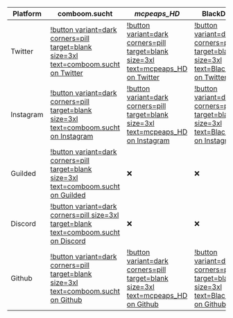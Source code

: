 | Platform     | comboom.sucht                                                                                                                                                                  | *mcpeaps_HD*                                                                                                                                                                | BlackDragon                                                                                                                                                                                           |
| ------------ | ------------------------------------------------------------------------------------------------------------------------------------------------------------------------------ | ---------------------------------------------------------------------------------------------------------------------------------------------------------------------------- | ----------------------------------------------------------------------------------------------------------------------------------------------------------------------------------------------------- |
| Twitter | [!button variant=dark corners=pill target=blank size=3xl text=comboom.sucht on Twitter](https://bit.ly/cbpstwitter) | [!button variant=dark corners=pill target=blank size=3xl text=mcpeaps_HD on Twitter](https://twitter.com/mcpeaps_hd)          | [!button variant=dark corners=pill target=blank size=3xl text=BlackDragon on Twitter](https://twitter.com/Adrian37416838)                              |
| Instagram | [!button variant=dark corners=pill target=blank size=3xl text=comboom.sucht on Instagram](https://bit.ly/cbpsinstagram) | [!button variant=dark corners=pill target=blank size=3xl text=mcpeaps_HD on Instagram](https://www.instagram.com/mcpeaps_hd/) | [!button variant=dark corners=pill target=blank size=3xl text=BlackDragon on Instagram](https://www.instagram.com/blackdragon_cbps/)                   |
| Guilded | [!button variant=dark corners=pill target=blank size=3xl text=comboom.sucht on Guilded](https://www.guilded.gg/i/keNV5QMp) | :x: | :x: |
| Discord | [!button variant=dark corners=pill size=3xl target=blank text=comboom.sucht on Discord](http://bit.ly/comboompunktsuchtdiscord) | :x: | :x: |
| Github | [!button variant=dark corners=pill target=blank size=3xl text=comboom.sucht on Github](https://bit.ly/cbps_Github) | [!button variant=dark corners=pill target=blank size=3xl text=mcpeaps_HD on Github](https://bit.ly/mahd_Github)               | [!button variant=dark corners=pill target=blank size=3xl text=BlackDragon on Github](https://github.com/orgs/comboomPunkTsucht/people/BlackDragon-Bat) |
